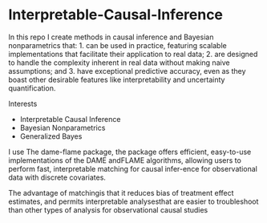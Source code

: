 # Interpretable-Causal-Inference
In this repo I create methods in causal inference and Bayesian nonparametrics that: 1. can be used in practice, featuring scalable implementations that facilitate their application to real data; 2. are designed to handle the complexity inherent in real data without making naive assumptions; and 3. have exceptional predictive accuracy, even as they boast other desirable features like interpretability and uncertainty quantification. 

Interests      
- Interpretable Causal Inference     
- Bayesian Nonparametrics     
- Generalized Bayes

I use The dame-flame package, the package offers  efficient,  easy-to-use  implementations  of  the  DAME  andFLAME algorithms, allowing users to perform fast, interpretable matching for causal infer-ence for observational data with discrete covariates.

The advantage of matchingis  that  it  reduces  bias  of  treatment  effect  estimates,  and  permits  interpretable  analysesthat are easier to troubleshoot than other types of analysis for observational causal studies
